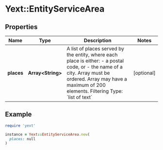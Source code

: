 # Yext::EntityServiceArea

## Properties

| Name | Type | Description | Notes |
| ---- | ---- | ----------- | ----- |
| **places** | **Array&lt;String&gt;** | A list of places served by the entity, where each place is either:  - a postal code, or  - the name of a city.    Array must be ordered.  Array may have a maximum of 200 elements.   Filtering Type: &#x60;list of text&#x60; | [optional] |

## Example

```ruby
require 'yext'

instance = Yext::EntityServiceArea.new(
  places: null
)
```

